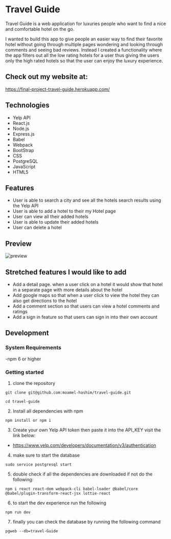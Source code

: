 # Travel Guide

Travel Guide is a web application for luxuries people who want to find a nice and comfortable hotel on the go.

I wanted to build this app to give people an easier way to find their favorite hotel without going through multiple pages
wondering and looking through comments and seeing bad reviews. Instead I created a functionality where the app filters out
all the low rating hotels for a user thus giving the users only the high rated hotels so that the user can enjoy the
luxury experience.

## Check out my website at:
https://final-project-travel-guide.herokuapp.com/

## Technologies

- Yelp API
- React.js
- Node.js
- Express.js
- Babel
- Webpack
- BootStrap
- CSS
- PostgreSQL
- JavaScript
- HTML5

## Features

- User is able to search a city and see all the hotels search results using the Yelp API
- User is able to add a hotel to their my Hotel page
- User can view all their added hotels
- User is able to update their added hotels
- User can delete a hotel

## Preview
![preview](https://user-images.githubusercontent.com/90476994/179867765-3851feb1-f94f-429c-b717-ea090115e7de.gif)

## Stretched features I would like to add

- Add a detail page. when a user click on a hotel it would show that hotel in a separate page with more details about the hotel
- Add google maps so that when a user click to view the hotel they can also get directions to the hotel
- Add a comment section so that users can view a hotel comments and ratings
- Add a sign in feature so that users can sign in into their own account

## Development

### System Requirements

-npm 6 or higher


### Getting started

1. clone the repository

``` shell
git clone git@github.com:moamel-hashim/travel-guide.git

cd travel-guide
```
2. Install all dependencies with npm

```shell
npm install or npm i
```
3. Create your own Yelp API token then paste it into the API_KEY visit the link below:

- https://www.yelp.com/developers/documentation/v3/authentication

4. make sure to start the database

```shell
sudo service postgresql start
```

5. double check if all the dependencies are downloaded if not do the following:

```shell
npm i react react-dom webpack-cli babel-loader @babel/core @babel/plugin-transform-react-jsx lottie-react
```
6. to start the dev experience run the following

```shell
npm run dev
```
7. finally you can check the database by running the following command

```shell
pgweb --db=travel-Guide
```

